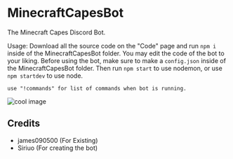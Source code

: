 # MinecraftCapesBot
The Minecraft Capes Discord Bot.

Usage:
Download all the source code on the "Code" page and run `npm i` inside of the MinecraftCapesBot folder.
You may edit the code of the bot to your liking.
Before using the bot, make sure to make a `config.json` inside of the MinecraftCapesBot folder. Then run `npm start` to use nodemon, or use `npm startdev` to use node.

```
use "!commands" for list of commands when bot is running.
```

![cool image](https://cdn.discordapp.com/attachments/433816025343983618/717421281149976716/Screen_Shot_2020-06-02_at_9.55.59_AM.png)

## Credits
* james090500 (For Existing)
* Siriuo (For creating the bot)
